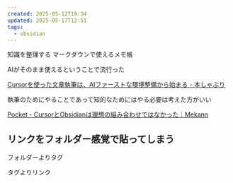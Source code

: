 ```yaml
---
created: 2025-05-12T19:34
updated: 2025-05-17T12:51
tags:
  - obsidian
---
```


知識を整理する
マークダウンで使えるメモ帳

AIがそのまま使えるということで流行った

[Cursorを使った文章執筆は、AIファーストな環境整備から始まる - 本しゃぶり](https://honeshabri.hatenablog.com/entry/cursor_markdown_ecosystem)


執筆のためにやることであって知的なためにはやる必要は考えた方がいい

[Pocket - CursorとObsidianは理想の組み合わせではなかった｜Mekann](https://getpocket.com/ja/read/32cpdT62A2ao6h4975g67f2bprd1A84921cOf8v780J81aZ8c49a3I74cbTaT556_8f46f1aebd6f76297ddbf628f584d9a9)


## リンクをフォルダー感覚で貼ってしまう

フォルダーよりタグ

タグよりリンク
